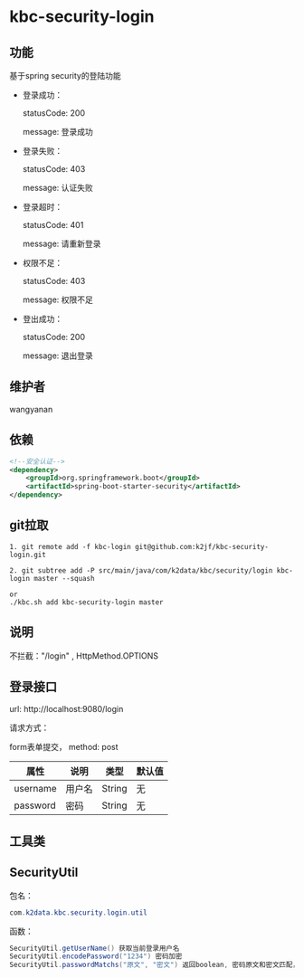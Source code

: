 # kbc-security-login

## 功能

基于spring security的登陆功能

- 登录成功：

  statusCode: 200

  message: 登录成功

- 登录失败：

  statusCode: 403

  message: 认证失败

- 登录超时：

  statusCode: 401

  message: 请重新登录

- 权限不足：

  statusCode: 403

  message: 权限不足

- 登出成功：

  statusCode: 200

  message: 退出登录

## 维护者

wangyanan

## 依赖

  ```xml
  <!--安全认证-->
  <dependency>
      <groupId>org.springframework.boot</groupId>
      <artifactId>spring-boot-starter-security</artifactId>
  </dependency>
  ```

## git拉取

  ```shell
  1. git remote add -f kbc-login git@github.com:k2jf/kbc-security-login.git
  
  2. git subtree add -P src/main/java/com/k2data/kbc/security/login kbc-login master --squash
  
  or
  ./kbc.sh add kbc-security-login master
  ```

## 说明

不拦截："/login" , HttpMethod.OPTIONS

## 登录接口

url: http://localhost:9080/login

请求方式：

form表单提交， method: post

| 属性     | 说明   | 类型   | 默认值 |
| -------- | ------ | ------ | ------ |
| username | 用户名 | String | 无     |
| password | 密码   | String | 无     |

## 工具类

##  SecurityUtil

包名：

```java
com.k2data.kbc.security.login.util
```

函数：

```java
SecurityUtil.getUserName() 获取当前登录用户名
SecurityUtil.encodePassword("1234") 密码加密
SecurityUtil.passwordMatchs("原文", "密文") 返回boolean, 密码原文和密文匹配，多用于密码校验
```

